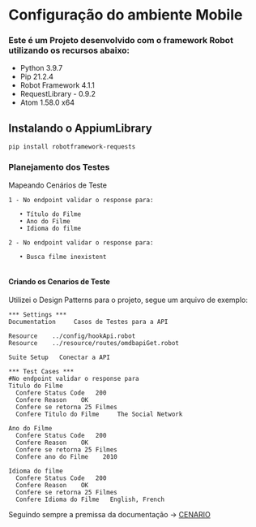 # Configuração do ambiente Mobile

### Este é um Projeto desenvolvido com o framework Robot utilizando os recursos abaixo:
* Python 3.9.7
* Pip 21.2.4
* Robot Framework 4.1.1
* RequestLibrary - 0.9.2
* Atom 1.58.0 x64

## Instalando o AppiumLibrary
````
pip install robotframework-requests
````

### Planejamento dos Testes
Mapeando Cenários de Teste

````
1 - No endpoint validar o response para:

   • Título do Filme 
   • Ano do Filme 
   • Idioma do filme 
    
2 - No endpoint validar o response para: 

   • Busca filme inexistent
   
````

#### Criando os Cenarios de Teste
Utilizei o Design Patterns para o projeto, segue um arquivo de exemplo:
````
*** Settings ***
Documentation     Casos de Testes para a API

Resource    ../config/hookApi.robot
Resource    ../resource/routes/omdbapiGet.robot

Suite Setup   Conectar a API

*** Test Cases ***
#No endpoint validar o response para
Titulo do Filme
  Confere Status Code   200
  Confere Reason    OK
  Confere se retorna 25 Filmes
  Confere Titulo do Filme     The Social Network

Ano do Filme
  Confere Status Code   200
  Confere Reason    OK
  Confere se retorna 25 Filmes
  Confere ano do Filme    2010

Idioma do filme
  Confere Status Code   200
  Confere Reason    OK
  Confere se retorna 25 Filmes
  Confere Idioma do Filme   English, French
````

Seguindo sempre a premissa da documentação -> [CENARIO]()